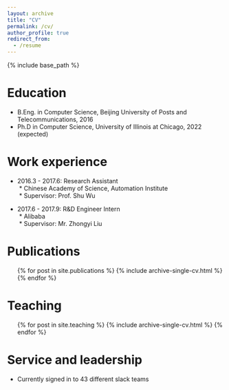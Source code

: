 ```yaml
---
layout: archive
title: "CV"
permalink: /cv/
author_profile: true
redirect_from:
  - /resume
---
```


{% include base_path %}

Education
======
* B.Eng. in Computer Science, Beijing University of Posts and Telecommunications, 2016  
* Ph.D in Computer Science, University of Illinois at Chicago, 2022 (expected)  

Work experience
======
* 2016.3 - 2017.6: Research Assistant  
  * Chinese Academy of Science, Automation Institute  
  * Supervisor: Prof. Shu Wu  

* 2017.6 - 2017.9: R&D Engineer Intern  
  * Alibaba  
  * Supervisor: Mr. Zhongyi Liu  

Publications
======
  <ul>{% for post in site.publications %}
    {% include archive-single-cv.html %}
  {% endfor %}</ul>
  
Teaching
======
  <ul>{% for post in site.teaching %}
    {% include archive-single-cv.html %}
  {% endfor %}</ul>
  
Service and leadership
======
* Currently signed in to 43 different slack teams
